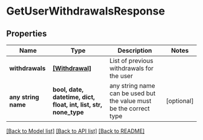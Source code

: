 # GetUserWithdrawalsResponse


## Properties
Name | Type | Description | Notes
------------ | ------------- | ------------- | -------------
**withdrawals** | [**[Withdrawal]**](Withdrawal.md) | List of previous withdrawals for the user | 
**any string name** | **bool, date, datetime, dict, float, int, list, str, none_type** | any string name can be used but the value must be the correct type | [optional]

[[Back to Model list]](../README.md#documentation-for-models) [[Back to API list]](../README.md#documentation-for-api-endpoints) [[Back to README]](../README.md)


